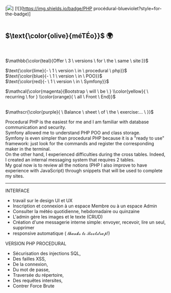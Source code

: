 [![](https://img.shields.io/badge/BOOTSTRAP-blue?style=for-the-badge)]
[![](https://img.shields.io/badge/PHP procédural-blueviolet?style=for-the-badge)]<br>
<br>
## $\text{\color{olive}{méTÉo}}$ :earth_africa:
<br>

$\mathbb{\color{teal}{Offer \ 3 \ versions \ for \ the \ same \ site:}}$

$\text{\color{lime}{- \ 1 \ version \ in \ procedural \ php}}$ <br>
$\text{\color{blue}{- \ 1 \ version \ in \ POO}}$ <br>
$\text{\color{red}{- \ 1 \ version \ in \ Symfony}}$ <br>

$\mathcal{\color{magenta}{Bootstrap \ will \ be \ } \\color{yellow}{ \ recurring \ for } \\color{orange}{ \ all \ Front \ End}}$ <br><br>

$\mathscr{\color{purple}{ \  Balance \ sheet \ of \ the \ exercise:... \ }}$

Procedural PHP is the easiest for me and I am familiar with database communication and security.<br>
Symfony allowed me to understand PHP POO and class storage.<br>
Symfony is even simpler than procedural PHP because it is a "ready to use" framework: just look for the commands and register the corresponding maker in the terminal.<br>
On the other hand, I experienced difficulties during the cross tables. Indeed, I created an internal messaging system that requires 2 tables.<br>
My goal now is to review all the notions (PHP I also improve to have experience with JavaScript) through snippets that will be used to complete my sites.

 ----------------------------------------------------------------------------------------------------------------------------------------------------------------
 
INTERFACE <br>
- travail sur le design UI et UX
- Inscription et connexion à un espace Membre ou à un espace Admin
- Consulter la météo quotidienne, hebdomadaire ou quinzaine
- L'admin gère les images et le texte (CRUD)
- Création d'une messagerie interne simple: envoyer, recevoir, lire un seul, supprimer
- responsive automatique $\mathscr{( \ thanks \ to \ Bootstrap! )}$

VERSION PHP PROCEDURAL
- Sécurisation des injections SQL, 
- Des failles XSS, 
- De la connexion,
- Du mot de passe,
- Traversée du répertoire,
- Des requêtes intersites,
- Contrer Force Brute


